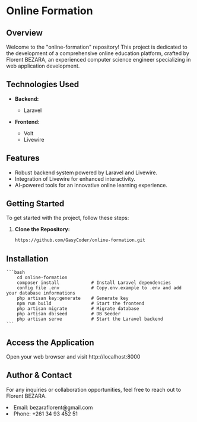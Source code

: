 # Online Formation

## Overview

Welcome to the "online-formation" repository! This project is dedicated to the development of a comprehensive online education platform, crafted by Florent BEZARA, an experienced computer science engineer specializing in web application development.

## Technologies Used

-   **Backend:**

    -   Laravel

-   **Frontend:**
    -   Volt
    -   Livewire

## Features

-   Robust backend system powered by Laravel and Livewire.
-   Integration of Livewire for enhanced interactivity.
-   AI-powered tools for an innovative online learning experience.

## Getting Started

To get started with the project, follow these steps:

1. **Clone the Repository:**
    ```bash
    https://github.com/GasyCoder/online-formation.git
    ```

## Installation

    ```bash
        cd online-formation
        composer install            # Install Laravel dependencies
        config file .env            # Copy.env.example to .env and add your database informations
        php artisan key:generate    # Generate key
        npm run build               # Start the frontend
        php artisan migrate         # Migrate database
        php artisan db:seed         # DB Seeder
        php artisan serve           # Start the Laravel backend
    ```

## Access the Application

Open your web browser and visit http://localhost:8000

## Author & Contact

<p>For any inquiries or collaboration opportunities, feel free to reach out to Florent BEZARA.</p>
<lu>
<li>
Email: bezaraflorent@gmail.com</li>
<li>Phone: +261 34 93 452 51</li>
</lu>

